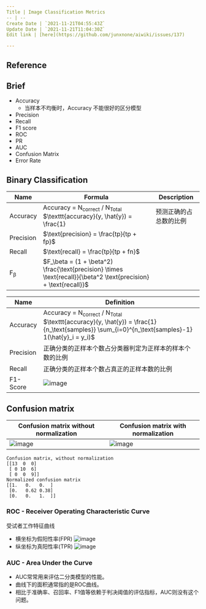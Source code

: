 ```yaml
---
Title | Image Classification Metrics
-- | --
Create Date | `2021-11-21T04:55:43Z`
Update Date | `2021-11-21T11:04:30Z`
Edit link | [here](https://github.com/junxnone/aiwiki/issues/137)

---
```

## Reference

## Brief
- Accuracy
  - 当样本不均衡时，Accuracy 不能很好的区分模型
- Precision
- Recall
- F1 score
- ROC
- PR
- AUC
- Confusion Matrix
- Error Rate


## Binary Classification

Name | Formula | Description
-- | -- | --
Accuracy | Accuracy = N<sub>correct</sub> / N<sub>Total</sub> <br> $\texttt{accuracy}(y, \hat{y}) = \frac{1} | 预测正确的占总数的比例
Precision | $\text{precision} = \frac{tp}{tp + fp}$
Recall | $\text{recall} = \frac{tp}{tp + fn}$
F<sub>β</sub> | $F_\beta = (1 + \beta^2) \frac{\text{precision} \times \text{recall}}{\beta^2 \text{precision} + \text{recall}}$




Name | Definition
-- | --
Accuracy | Accuracy = N<sub>correct</sub> / N<sub>Total</sub> <br> $\texttt{accuracy}(y, \hat{y}) = \frac{1}{n_\text{samples}} \sum_{i=0}^{n_\text{samples}-1} 1(\hat{y}_i = y_i)$
Precision | 正确分类的正样本个数占分类器判定为正样本的样本个数的比例
Recall | 正确分类的正样本个数占真正的正样本数的比例
F1-Score | ![image](https://user-images.githubusercontent.com/2216970/60110790-3ff31400-979f-11e9-9349-15c9b84d7099.png)



## Confusion matrix

Confusion matrix without normalization| Confusion matrix with normalization
-- | --
![image](https://user-images.githubusercontent.com/2216970/54807154-49a83f80-4cb7-11e9-9704-696ad5a13047.png) | ![image](https://user-images.githubusercontent.com/2216970/54807161-4f9e2080-4cb7-11e9-9501-7f464858fb79.png)

```
Confusion matrix, without normalization
[[13  0  0]
 [ 0 10  6]
 [ 0  0  9]]
Normalized confusion matrix
[[1.   0.   0.  ]
 [0.   0.62 0.38]
 [0.   0.   1.  ]]
```

### ROC - Receiver Operating Characteristic Curve
受试者工作特征曲线
- 横坐标为假阳性率(FPR)
![image](https://user-images.githubusercontent.com/2216970/60111139-f9ea8000-979f-11e9-9832-ec36e1592a74.png)
- 纵坐标为真阳性率(TPR)
![image](https://user-images.githubusercontent.com/2216970/60111167-07076f00-97a0-11e9-91e2-45a834874a2b.png)

### AUC - Area Under the Curve

- AUC常常用来评估二分类模型的性能。
- 曲线下的面积通常指的是ROC曲线。
- 相比于准确率、召回率、F1值等依赖于判决阈值的评估指标，AUC则没有这个问题。


